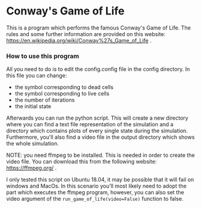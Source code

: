 # Conway's Game of Life
This is a program which performs the famous Conway's Game of Life.
The rules and some further information are provided on this website: https://en.wikipedia.org/wiki/Conway%27s_Game_of_Life .

### How to use this program
All you need to do is to edit the config.config file in the config directory. 
In this file you can change:
- the symbol corresponding to dead cells
- the symbol corresponding to live cells
- the number of iterations
- the initial state

Afterwards you can run the python script. This will create a new directory where you can find a text file representation of the simulation and a directory which contains plots of every single state during the simulation. Furthermore, you'll also find a video file in the output directory which shows the whole simulation.

NOTE: you need ffmpeg to be installed. This is needed in order to create the video file. You can download this from the following website: https://ffmpeg.org/ .

I only tested this script on Ubuntu 18.04, it may be possible that it will fail on windows and MacOs. In this scenario you'll most likely need to adopt the part which executes the ffmpeg program, however, you can also set the video argument of the <code>run_game_of_life(video=False)</code> function to false. 
